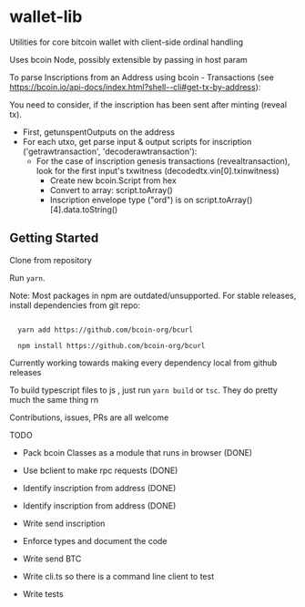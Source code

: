 # wallet-lib

Utilities for core bitcoin wallet with client-side ordinal handling

Uses bcoin Node, possibly extensible by passing in host param


To parse Inscriptions from an Address using  bcoin - Transactions (see https://bcoin.io/api-docs/index.html?shell--cli#get-tx-by-address):

 You need to consider, if the inscription has been sent after minting (reveal tx).   
 - First, getunspentOutputs on the address
 - For each utxo, get parse input & output scripts for inscription ('getrawtransaction', 'decoderawtransaction'):
     - For the case of inscription genesis transactions (revealtransaction), look for the first input's txwitness (decodedtx.vin[0].txinwitness)
       - Create new bcoin.Script from hex
       - Convert to array:  script.toArray()
       - Inscription envelope type ("ord") is on script.toArray()[4].data.toString()

  
  ## Getting Started

  Clone from repository

  Run ```yarn```.

  Note: Most packages in npm are outdated/unsupported. For stable releases, install dependencies from git repo:

```

  yarn add https://github.com/bcoin-org/bcurl

  npm install https://github.com/bcoin-org/bcurl

```
  Currently working towards making every dependency local from github releases


  To build typescript files to js  , just run ```yarn build``` or ```tsc```. They do pretty much the same thing rn


  Contributions, issues, PRs are all welcome  

    


TODO

- Pack bcoin Classes as a module that runs in browser (DONE)

- Use bclient to make rpc requests (DONE)

- Identify inscription from address (DONE)

- Identify inscription from address (DONE)

- Write send inscription

- Enforce types and document the code

- Write send BTC

- Write cli.ts so there is a command line client to test

- Write tests
